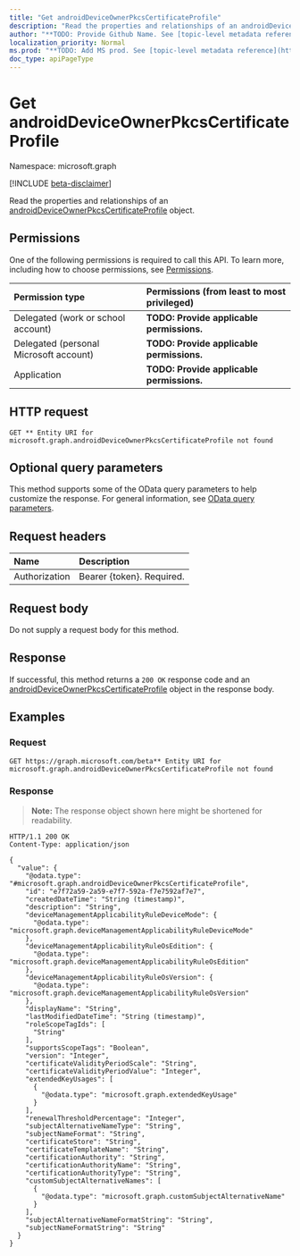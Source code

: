 ```yaml
---
title: "Get androidDeviceOwnerPkcsCertificateProfile"
description: "Read the properties and relationships of an androidDeviceOwnerPkcsCertificateProfile object."
author: "**TODO: Provide Github Name. See [topic-level metadata reference](https://msgo.azurewebsites.net/add/document/guidelines/metadata.html#topic-level-metadata)**"
localization_priority: Normal
ms.prod: "**TODO: Add MS prod. See [topic-level metadata reference](https://msgo.azurewebsites.net/add/document/guidelines/metadata.html#topic-level-metadata)**"
doc_type: apiPageType
---
```


# Get androidDeviceOwnerPkcsCertificateProfile
Namespace: microsoft.graph

[!INCLUDE [beta-disclaimer](../../includes/beta-disclaimer.md)]

Read the properties and relationships of an [androidDeviceOwnerPkcsCertificateProfile](../resources/androiddeviceownerpkcscertificateprofile.md) object.

## Permissions
One of the following permissions is required to call this API. To learn more, including how to choose permissions, see [Permissions](/graph/permissions-reference).

|Permission type|Permissions (from least to most privileged)|
|:---|:---|
|Delegated (work or school account)|**TODO: Provide applicable permissions.**|
|Delegated (personal Microsoft account)|**TODO: Provide applicable permissions.**|
|Application|**TODO: Provide applicable permissions.**|

## HTTP request

<!-- {
  "blockType": "ignored"
}
-->
``` http
GET ** Entity URI for microsoft.graph.androidDeviceOwnerPkcsCertificateProfile not found
```

## Optional query parameters
This method supports some of the OData query parameters to help customize the response. For general information, see [OData query parameters](/graph/query-parameters).

## Request headers
|Name|Description|
|:---|:---|
|Authorization|Bearer {token}. Required.|

## Request body
Do not supply a request body for this method.

## Response

If successful, this method returns a `200 OK` response code and an [androidDeviceOwnerPkcsCertificateProfile](../resources/androiddeviceownerpkcscertificateprofile.md) object in the response body.

## Examples

### Request
<!-- {
  "blockType": "request",
  "name": "get_androiddeviceownerpkcscertificateprofile"
}
-->
``` http
GET https://graph.microsoft.com/beta** Entity URI for microsoft.graph.androidDeviceOwnerPkcsCertificateProfile not found
```


### Response
>**Note:** The response object shown here might be shortened for readability.
<!-- {
  "blockType": "response",
  "truncated": true,
  "@odata.type": "microsoft.graph.androidDeviceOwnerPkcsCertificateProfile"
}
-->
``` http
HTTP/1.1 200 OK
Content-Type: application/json

{
  "value": {
    "@odata.type": "#microsoft.graph.androidDeviceOwnerPkcsCertificateProfile",
    "id": "e7f72a59-2a59-e7f7-592a-f7e7592af7e7",
    "createdDateTime": "String (timestamp)",
    "description": "String",
    "deviceManagementApplicabilityRuleDeviceMode": {
      "@odata.type": "microsoft.graph.deviceManagementApplicabilityRuleDeviceMode"
    },
    "deviceManagementApplicabilityRuleOsEdition": {
      "@odata.type": "microsoft.graph.deviceManagementApplicabilityRuleOsEdition"
    },
    "deviceManagementApplicabilityRuleOsVersion": {
      "@odata.type": "microsoft.graph.deviceManagementApplicabilityRuleOsVersion"
    },
    "displayName": "String",
    "lastModifiedDateTime": "String (timestamp)",
    "roleScopeTagIds": [
      "String"
    ],
    "supportsScopeTags": "Boolean",
    "version": "Integer",
    "certificateValidityPeriodScale": "String",
    "certificateValidityPeriodValue": "Integer",
    "extendedKeyUsages": [
      {
        "@odata.type": "microsoft.graph.extendedKeyUsage"
      }
    ],
    "renewalThresholdPercentage": "Integer",
    "subjectAlternativeNameType": "String",
    "subjectNameFormat": "String",
    "certificateStore": "String",
    "certificateTemplateName": "String",
    "certificationAuthority": "String",
    "certificationAuthorityName": "String",
    "certificationAuthorityType": "String",
    "customSubjectAlternativeNames": [
      {
        "@odata.type": "microsoft.graph.customSubjectAlternativeName"
      }
    ],
    "subjectAlternativeNameFormatString": "String",
    "subjectNameFormatString": "String"
  }
}
```

